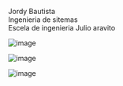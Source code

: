 Jordy Bautista\
Ingenieria de sitemas\
Escela de ingenieria Julio aravito

![image](https://user-images.githubusercontent.com/123812969/216504161-3f5e0c10-5c29-4483-8eab-648cadce15d0.png)

![image](https://user-images.githubusercontent.com/123812969/216504213-f9c4c70b-3ac3-496c-b19b-faf5a0ac046f.png)

![image](https://user-images.githubusercontent.com/123812969/216504232-cac8b304-f3da-48bb-a28a-adca0223ab23.png)
